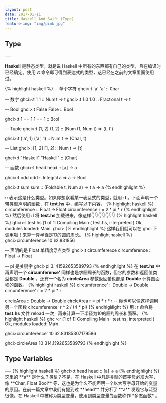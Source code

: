```yaml
---
layout: post
date: 2017-01-11
title: Haskell And Swift (Type)
feature-img: "img/pink.jpg"
---
```


<h2>Type</h2>
---

**Haskell** 是静态类型，就是说 Haskell 中所有的东西都有自己的类型，且在编译时已经确定。使用 **:t** 命令即可得到表达式的类型，这已经在之前的文章里面使用过。

{% highlight haskell %}
-- 单个字符
ghci>:t 'a'
'a' :: Char

-- 数字
ghci>:t 1
1 :: Num t => t
ghci>:t 1.0
1.0 :: Fractional t => t

-- Bool
ghci>:t False
False :: Bool

ghci>:t 1 == 1
1 == 1 :: Bool

-- Tuple
ghci>:t (1, 2)
(1, 2) :: (Num t1, Num t) => (t, t1)

ghci>:t ('a', 1)
('a', 1) :: Num t => (Char, t)

-- List
ghci>: [1, 2]
[1, 2] :: Num t => [t]

ghci>:t "Haskell"
"Haskell" :: [Char]

-- 函数
ghci>:t head
head :: [a] -> a

ghci>:t odd
odd :: Integral a => a -> Bool

ghci>:t sum
sum :: (Foldable t, Num a) => t a -> a
{% endhighlight %}

**::** 表示这是什么类型。如果你想察看某一表达式的类型，就用 **:t** 。下面声明一个带类型声明的函数，在 **test.hs** 中，编写以下内容，
{% highlight haskell %}
circumference :: Float -> Float
circumference r = 2 * pi * r
{% endhighlight %}
然后使用 **:l** 将 **test.hs** 加载进来，像这样👇👇👇👇👇👇👇
{% highlight haskell %}
ghci>:l test.hs
[1 of 1] Compiling Main             ( test.hs, interpreted )
Ok, modules loaded: Main.
ghci>
{% endhighlight %}
这样我们就可以在 ghci 下调用啦！来算一算半径是10的圆的周长。
{% highlight haskell %}
ghci>circumference 10
62.831856

-- 声明的是 Float 单精度浮点类型
ghci>:t circumference
circumference :: Float -> Float

-- pi 是关键字
ghci>pi
3.141592653589793
{% endhighlight %}
在 **test.hs** 中再声明一个 **circumference'** 同样也是求圆周长的函数，但它的参数和返回值类型都是 **Double** ，还有一个名为 **circleArea** 参数返回值也都是 **Double** 计算圆面积的函数。
{% highlight haskell %}
circumference' :: Double -> Double
circumference' r = 2 * pi * r

circleArea :: Double -> Double
circleArea r = pi * r * r
-- 你也可以像这样调用另一个函数 circumference' r ^ 2 / (4 * pi)
{% endhighlight %}
用 **:r** 命令将 **test.hs** 文件 reload 一次，再来计算一下半径为10的圆的周长和面积。
{% highlight haskell %}
ghci>:r
[1 of 1] Compiling Main             ( test.hs, interpreted )
Ok, modules loaded: Main.

ghci>circumference' 10
62.83185307179586

ghci>circleArea 10
314.1592653589793
{% endhighlight %}

<h2>Type Variables</h2>
---
{% highlight haskell %}
ghci>:t head
head :: [a] -> a
{% endhighlight %}
这里的 **a** 是什么？类型？不是，在 Haskell 中凡是类型的首字母必须大写，像 **Char, Float Bool** 等，这也是为什么不能声明一个以大写字母开始的变量的原因。在前一篇文章中我们有提到过 **head** 并分析了 **a** 发现它与泛型很像。在 Haskell 中被称为类型变量，使用到类型变量的函数称作 *多态函数* 。

